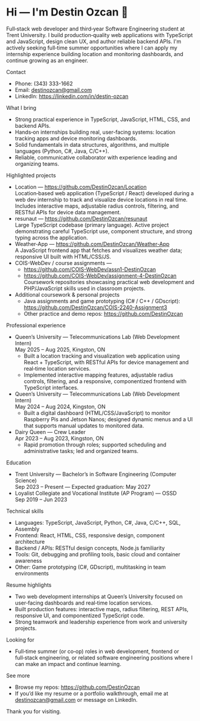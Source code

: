 # Hi — I'm Destin Ozcan 👋

Full‑stack web developer and third‑year Software Engineering student at Trent University. I build production‑quality web applications with TypeScript and JavaScript, design clean UX, and author reliable backend APIs. I'm actively seeking full‑time summer opportunities where I can apply my internship experience building location and monitoring dashboards, and continue growing as an engineer.

Contact
- Phone: (343) 333-1662
- Email: destinozcan@gmail.com
- LinkedIn: https://linkedin.com/in/destin-ozcan

What I bring
- Strong practical experience in TypeScript, JavaScript, HTML, CSS, and backend APIs.
- Hands‑on internships building real, user-facing systems: location tracking apps and device monitoring dashboards.
- Solid fundamentals in data structures, algorithms, and multiple languages (Python, C#, Java, C/C++).
- Reliable, communicative collaborator with experience leading and organizing teams.

Highlighted projects
- Location — https://github.com/DestinOzcan/Location  
  Location‑based web application (TypeScript / React) developed during a web dev internship to track and visualize device locations in real time. Includes interactive maps, adjustable radius controls, filtering, and RESTful APIs for device data management.
- resunaut — https://github.com/DestinOzcan/resunaut  
  Large TypeScript codebase (primary language). Active project demonstrating careful TypeScript use, component structure, and strong typing across the application.
- Weather‑App — https://github.com/DestinOzcan/Weather-App  
  A JavaScript frontend app that fetches and visualizes weather data; responsive UI built with HTML/CSS/JS.
- COIS-WebDev / course assignments —  
  - https://github.com/COIS-WebDev/assn1-DestinOzcan  
  - https://github.com/COIS-WebDev/assignment-4-DestinOzcan  
  Coursework repositories showcasing practical web development and PHP/JavaScript skills used in classroom projects.
- Additional coursework & personal projects  
  - Java assignments and game prototyping (C# / C++ / GDscript): https://github.com/DestinOzcan/COIS-2240-Assignment3  
  - Other practice and demo repos: https://github.com/DestinOzcan

Professional experience
- Queen’s University — Telecommunications Lab (Web Development Intern)  
  May 2025 – Aug 2025, Kingston, ON  
  - Built a location tracking and visualization web application using React + TypeScript, with RESTful APIs for device management and real‑time location services.  
  - Implemented interactive mapping features, adjustable radius controls, filtering, and a responsive, componentized frontend with TypeScript interfaces.
- Queen’s University — Telecommunications Lab (Web Development Intern)  
  May 2024 – Aug 2024, Kingston, ON  
  - Built a digital dashboard (HTML/CSS/JavaScript) to monitor Raspberry Pis and Jetson Nanos; designed dynamic menus and a UI that supports manual updates to monitored data.
- Dairy Queen — Crew Leader  
  Apr 2023 – Aug 2023, Kingston, ON  
  - Rapid promotion through roles; supported scheduling and administrative tasks; led and organized teams.

Education
- Trent University — Bachelor’s in Software Engineering (Computer Science)  
  Sep 2023 – Present — Expected graduation: May 2027
- Loyalist Collegiate and Vocational Institute (AP Program) — OSSD  
  Sep 2019 – Jun 2023

Technical skills
- Languages: TypeScript, JavaScript, Python, C#, Java, C/C++, SQL, Assembly
- Frontend: React, HTML, CSS, responsive design, component architecture
- Backend / APIs: RESTful design concepts, Node.js familiarity
- Tools: Git, debugging and profiling tools, basic cloud and container awareness
- Other: Game prototyping (C#, GDscript), multitasking in team environments

Resume highlights
- Two web development internships at Queen’s University focused on user‑facing dashboards and real‑time location services.
- Built production features: interactive maps, radius filtering, REST APIs, responsive UI, and componentized TypeScript code.
- Strong teamwork and leadership experience from work and university projects.

Looking for
- Full‑time summer (or co‑op) roles in web development, frontend or full‑stack engineering, or related software engineering positions where I can make an impact and continue learning.

See more
- Browse my repos: https://github.com/DestinOzcan  
- If you’d like my resume or a portfolio walkthrough, email me at destinozcan@gmail.com or message on LinkedIn.

Thank you for visiting.